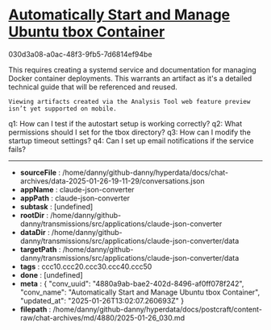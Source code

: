 # [Automatically Start and Manage Ubuntu tbox Container](https://claude.ai/chat/4880a9ab-bae2-402d-8496-af0ff078f242)

030d3a08-a0ac-48f3-9fb5-7d6814ef94be

 <antThinking>This requires creating a systemd service and documentation for managing Docker container deployments. This warrants an artifact as it's a detailed technical guide that will be referenced and reused.</antThinking>
```
Viewing artifacts created via the Analysis Tool web feature preview isn’t yet supported on mobile.
```



q1: How can I test if the autostart setup is working correctly?
q2: What permissions should I set for the tbox directory?
q3: How can I modify the startup timeout settings?
q4: Can I set up email notifications if the service fails?

---

* **sourceFile** : /home/danny/github-danny/hyperdata/docs/chat-archives/data-2025-01-26-19-11-29/conversations.json
* **appName** : claude-json-converter
* **appPath** : claude-json-converter
* **subtask** : [undefined]
* **rootDir** : /home/danny/github-danny/transmissions/src/applications/claude-json-converter
* **dataDir** : /home/danny/github-danny/transmissions/src/applications/claude-json-converter/data
* **targetPath** : /home/danny/github-danny/transmissions/src/applications/claude-json-converter/data
* **tags** : ccc10.ccc20.ccc30.ccc40.ccc50
* **done** : [undefined]
* **meta** : {
  "conv_uuid": "4880a9ab-bae2-402d-8496-af0ff078f242",
  "conv_name": "Automatically Start and Manage Ubuntu tbox Container",
  "updated_at": "2025-01-26T13:02:07.260693Z"
}
* **filepath** : /home/danny/github-danny/hyperdata/docs/postcraft/content-raw/chat-archives/md/4880/2025-01-26_030.md